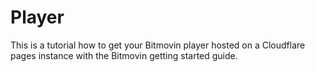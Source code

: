 # Player
This is a tutorial how to get your Bitmovin player hosted on a Cloudflare pages instance with the Bitmovin getting started guide.
